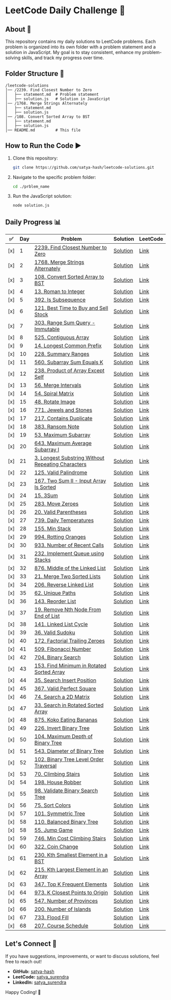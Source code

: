 # LeetCode Daily Challenge 🚀

## About 📌

This repository contains my daily solutions to LeetCode problems. Each problem is organized into its own folder with a problem statement and a solution in JavaScript. My goal is to stay consistent, enhance my problem-solving skills, and track my progress over time.

## Folder Structure 📂

```
/leetcode-solutions
│── /2239. Find Closest Number to Zero
│   ├── statement.md  # Problem statement
│   ├── solution.js   # Solution in JavaScript
│── /1768. Merge Strings Alternately
│   ├── statement.md
│   ├── solution.js
│── /108. Convert Sorted Array to BST
│   ├── statement.md
│   ├── solution.js
│── README.md         # This file
```

## How to Run the Code ▶️

1. Clone this repository:
   ```sh
   git clone https://github.com/satya-hash/leetcode-solutions.git
   ```
2. Navigate to the specific problem folder:
   ```sh
   cd ./prblem_name
   ```
3. Run the JavaScript solution:
   ```sh
   node solution.js
   ```

## Daily Progress 📊

| ✅  | Day | Problem                                                                                                                       | Solution                                                                                 | LeetCode                                                                              |
| --- | --- | ----------------------------------------------------------------------------------------------------------------------------- | ---------------------------------------------------------------------------------------- | ------------------------------------------------------------------------------------- |
| [x] | 1   | [2239. Find Closest Number to Zero](2239.%20Find%20Closest%20Number%20to%20Zero/statement.md)                                 | [Solution](2239.%20Find%20Closest%20Number%20to%20Zero/solution.js)                      | [Link](https://leetcode.com/problems/find-closest-number-to-zero/)                    |
| [x] | 2   | [1768. Merge Strings Alternately](1768.%20Merge%20Strings%20Alternately/statement.md)                                         | [Solution](1768.%20Merge%20Strings%20Alternately/solution.js)                            | [Link](https://leetcode.com/problems/merge-strings-alternately/)                      |
| [x] | 3   | [108. Convert Sorted Array to BST](108.%20Convert%20Sorted%20Array%20to%20BST/statement.md)                                   | [Solution](108.%20Convert%20Sorted%20Array%20to%20BST/solution.js)                       | [Link](https://leetcode.com/problems/convert-sorted-array-to-binary-search-tree/)     |
| [x] | 4   | [13. Roman to Integer](13.%20Roman%20to%20Integer/statement.md)                                                               | [Solution](13.%20Roman%20to%20Integer/solution.js)                                       | [Link](https://leetcode.com/problems/roman-to-integer/)                               |
| [x] | 5   | [392. Is Subsequence](392.%20Is%20Subsequence/statement.md)                                                                   | [Solution](392.%20Is%20Subsequence/solution.js)                                          | [Link](https://leetcode.com/problems/is-subsequence/)                                 |
| [x] | 6   | [121. Best Time to Buy and Sell Stock](121.%20Best%20Time%20to%20Buy%20and%20Sell%20Stock/statement.md)                       | [Solution](121.%20Best%20Time%20to%20Buy%20and%20Sell%20Stock/solution.js)               | [Link](https://leetcode.com/problems/best-time-to-buy-and-sell-stock/)                |
| [x] | 7   | [303. Range Sum Query - Immutable](patterns/1.prefix_sum/303.%20Range%20Sum%20Query%20-%20Immutable/statement.md)             | [Solution](patterns/1.prefix_sum/303.%20Range%20Sum%20Query%20-%20Immutable/solution.js) | [Link](https://leetcode.com/problems/range-sum-query-immutable/)                      |
| [x] | 8   | [525. Contiguous Array](patterns/1.prefix_sum/525.%20Contiguous%20Array/statement.md)                                         | [Solution](patterns/1.prefix_sum/525.%20Contiguous%20Array/solution.js)                  | [Link](https://leetcode.com/problems/contiguous-array/)                               |
| [x] | 9   | [14. Longest Common Prefix](14.%20Longest%20Common%20Prefix/statement.md)                                                     | [Solution](14.%20Longest%20Common%20Prefix/solution.js)                                  | [Link](https://leetcode.com/problems/longest-common-prefix/)                          |
| [x] | 10  | [228. Summary Ranges](228.%20Summary%20Ranges/statement.md)                                                                   | [Solution](228.%20Summary%20Ranges/solution.js)                                          | [Link](https://leetcode.com/problems/summary-ranges/)                                 |
| [x] | 11  | [560. Subarray Sum Equals K](patterns/1.prefix_sum/560.%20Subarray%20Sum%20Equals%20K/statement.md)                           | [Solution](patterns/1.prefix_sum/560.%20Subarray%20Sum%20Equals%20K/solution.js)         | [Link](https://leetcode.com/problems/subarray-sum-equals-k/)                          |
| [x] | 12  | [238. Product of Array Except Self](238.%20Product%20of%20Array%20Except%20Self/statement.md)                                 | [Solution](238.%20Product%20of%20Array%20Except%20Self/solution.js)                      | [Link](https://leetcode.com/problems/product-of-array-except-self/)                   |
| [x] | 13  | [56. Merge Intervals](56.%20Merge%20Intervals/statement.md)                                                                   | [Solution](56.%20Merge%20Intervals/solution.js)                                          | [Link](https://leetcode.com/problems/merge-intervals/)                                |
| [x] | 14  | [54. Spiral Matrix](54.%20Spiral%20Matrix/statement.md)                                                                       | [Solution](54.%20Spiral%20Matrix/solution.js)                                            | [Link](https://leetcode.com/problems/spiral-matrix/)                                  |
| [x] | 15  | [48. Rotate Image](48.%20Rotate%20Image/statement.md)                                                                         | [Solution](48.%20Rotate%20Image/solution.js)                                             | [Link](https://leetcode.com/problems/rotate-image/)                                   |
| [x] | 16  | [771. Jewels and Stones](771.%20Jewels%20and%20Stones/statement.md)                                                           | [Solution](771.%20Jewels%20and%20Stones/solution.js)                                     | [Link](https://leetcode.com/problems/jewels-and-stones/)                              |
| [x] | 17  | [217. Contains Duplicate](217.%20Contains%20Duplicate/statement.md)                                                           | [Solution](217.%20Contains%20Duplicate/solution.js)                                      | [Link](https://leetcode.com/problems/contains-duplicate/)                             |
| [x] | 18  | [383. Ransom Note](383.%20Ransom%20Note/statement.md)                                                                         | [Solution](383.%20Ransom%20Note/solution.js)                                             | [Link](https://leetcode.com/problems/ransom-note/)                                    |
| [x] | 19  | [53. Maximum Subarray](53.%20Maximum%20Subarray/statement.md)                                                                 | [Solution](53.%20Maximum%20Subarray/solution.js)                                         | [Link](https://leetcode.com/problems/maximum-subarray/)                               |
| [x] | 20  | [643. Maximum Average Subarray I](643.%20Maximum%20Average%20Subarray%20I/statement.md)                                       | [Solution](643.%20Maximum%20Average%20Subarray%20I/solution.js)                          | [Link](https://leetcode.com/problems/maximum-average-subarray-i/)                     |
| [x] | 21  | [3. Longest Substring Without Repeating Characters](3.%20Longest%20Substring%20Without%20Repeating%20Characters/statement.md) | [Solution](3.%20Longest%20Substring%20Without%20Repeating%20Characters/solution.js)      | [Link](https://leetcode.com/problems/longest-substring-without-repeating-characters/) |
| [x] | 22  | [125. Valid Palindrome](125.%20Valid%20Palindrome/statement.md)                                                               | [Solution](125.%20Valid%20Palindrome/solution.js)                                        | [Link](https://leetcode.com/problems/valid-palindrome/)                               |
| [x] | 23  | [167. Two Sum II - Input Array Is Sorted](167.%20Two%20Sum%20II%20-%20Input%20Array%20Is%20Sorted/statement.md)               | [Solution](167.%20Two%20Sum%20II%20-%20Input%20Array%20Is%20Sorted/solution.js)          | [Link](https://leetcode.com/problems/two-sum-ii-input-array-is-sorted/)               |
| [x] | 24  | [15. 3Sum](15.%203Sum/statement.md)                                                                                           | [Solution](15.%203Sum/solution.js)                                                       | [Link](https://leetcode.com/problems/3sum/)                                           |
| [x] | 25  | [283. Move Zeroes](283.%20Move%20Zeroes/statement.md)                                                                         | [Solution](283.%20Move%20Zeroes/solution.js)                                             | [Link](https://leetcode.com/problems/move-zeroes/)                                    |
| [x] | 26  | [20. Valid Parentheses](20.%20Valid%20Parentheses/statement.md)                                                               | [Solution](20.%20Valid%20Parentheses/solution.js)                                        | [Link](https://leetcode.com/problems/valid-parentheses/)                              |
| [x] | 27  | [739. Daily Temperatures](739.%20Daily%20Temperatures/statement.md)                                                           | [Solution](739.%20Daily%20Temperatures/solution.js)                                      | [Link](https://leetcode.com/problems/daily-temperatures/)                             |
| [x] | 28  | [155. Min Stack](155.%20Min%20Stack/statement.md)                                                                             | [Solution](155.%20Min%20Stack/solution.js)                                               | [Link](https://leetcode.com/problems/min-stack/)                                      |
| [x] | 29  | [994. Rotting Oranges](994.%20Rotting%20Oranges/statement.md)                                                                 | [Solution](994.%20Rotting%20Oranges/solution.js)                                         | [Link](https://leetcode.com/problems/rotting-oranges/)                                |
| [x] | 30  | [933. Number of Recent Calls](933.%20Number%20of%20Recent%20Calls/statement.md)                                               | [Solution](933.%20Number%20of%20Recent%20Calls/solution.js)                              | [Link](https://leetcode.com/problems/number-of-recent-calls/)                         |
| [x] | 31  | [232. Implement Queue using Stacks](232.%20Implement%20Queue%20using%20Stacks/statement.md)                                   | [Solution](232.%20Implement%20Queue%20using%20Stacks/solution.js)                        | [Link](https://leetcode.com/problems/implement-queue-using-stacks/)                   |
| [x] | 32  | [876. Middle of the Linked List](876.%20Middle%20of%20the%20Linked%20List/statement.md)                                       | [Solution](876.%20Middle%20of%20the%20Linked%20List/solution.js)                         | [Link](https://leetcode.com/problems/middle-of-the-linked-list/)                      |
| [x] | 33  | [21. Merge Two Sorted Lists](21.%20Merge%20Two%20Sorted%20Lists/statement.md)                                                 | [Solution](21.%20Merge%20Two%20Sorted%20Lists/solution.js)                               | [Link](https://leetcode.com/problems/merge-two-sorted-lists/)                         |
| [x] | 34  | [206. Reverse Linked List](206.%20Reverse%20Linked%20List/statement.md)                                                       | [Solution](206.%20Reverse%20Linked%20List/solution.js)                                   | [Link](https://leetcode.com/problems/reverse-linked-list/)                            |
| [x] | 35  | [62. Unique Paths](62.%20Unique%20Paths/statement.md)                                                                         | [Solution](62.%20Unique%20Paths/solution.js)                                             | [Link](https://leetcode.com/problems/unique-paths/)                                   |
| [x] | 36  | [143. Reorder List](143.%20Reorder%20List/statement.md)                                                                       | [Solution](143.%20Reorder%20List/solution.js)                                            | [Link](https://leetcode.com/problems/reorder-list/)                                   |
| [x] | 37  | [19. Remove Nth Node From End of List](19.%20Remove%20Nth%20Node%20From%20End%20of%20List/statement.md)                       | [Solution](19.%20Remove%20Nth%20Node%20From%20End%20of%20List/solution.js)               | [Link](https://leetcode.com/problems/remove-nth-node-from-end-of-list/)               |
| [x] | 38  | [141. Linked List Cycle](141.%20Linked%20List%20Cycle/statement.md)                                                           | [Solution](141.%20Linked%20List%20Cycle/solution.js)                                     | [Link](https://leetcode.com/problems/linked-list-cycle/)                              |
| [x] | 39  | [36. Valid Sudoku](36.%20Valid%20Sudoku/statement.md)                                                                         | [Solution](36.%20Valid%20Sudoku/solution.js)                                             | [Link](https://leetcode.com/problems/valid-sudoku/)                                   |
| [x] | 40  | [172. Factorial Trailing Zeroes](172.%20Factorial%20Trailing%20Zeroes/statement.md)                                           | [Solution](172.%20Factorial%20Trailing%20Zeroes/solution.js)                             | [Link](https://leetcode.com/problems/factorial-trailing-zeroes/)                      |
| [x] | 41  | [509. Fibonacci Number](509.%20Fibonacci%20Number/statement.md)                                                               | [Solution](509.%20Fibonacci%20Number/solution.js)                                        | [Link](https://leetcode.com/problems/fibonacci-number/)                               |
| [x] | 42  | [704. Binary Search](704.%20Binary%20Search/statement.md)                                                                     | [Solution](704.%20Binary%20Search/solution.js)                                           | [Link](https://leetcode.com/problems/binary-search/)                                  |
| [x] | 43  | [153. Find Minimum in Rotated Sorted Array](153.%20Find%20Minimum%20in%20Rotated%20Sorted%20Array/statement.md)               | [Solution](153.%20Find%20Minimum%20in%20Rotated%20Sorted%20Array/solution.js)            | [Link](https://leetcode.com/problems/find-minimum-in-rotated-sorted-array/)           |
| [x] | 44  | [35. Search Insert Position](35.%20Search%20Insert%20Position/statement.md)                                                   | [Solution](35.%20Search%20Insert%20Position/solution.js)                                 | [Link](https://leetcode.com/problems/search-insert-position/)                         |
| [x] | 45  | [367. Valid Perfect Square](367.%20Valid%20Perfect%20Square/statement.md)                                                     | [Solution](367.%20Valid%20Perfect%20Square/solution.js)                                  | [Link](https://leetcode.com/problems/valid-perfect-square/)                           |
| [x] | 46  | [74. Search a 2D Matrix](74.%20Search%20a%202D%20Matrix/statement.md)                                                         | [Solution](74.%20Search%20a%202D%20Matrix/solution.js)                                   | [Link](https://leetcode.com/problems/search-a-2d-matrix/)                             |
| [x] | 47  | [33. Search in Rotated Sorted Array](33.%20Search%20in%20Rotated%20Sorted%20Array/statement.md)                               | [Solution](33.%20Search%20in%20Rotated%20Sorted%20Array/solution.js)                     | [Link](https://leetcode.com/problems/search-in-rotated-sorted-array/)                 |
| [x] | 48  | [875. Koko Eating Bananas](875.%20Koko%20Eating%20Bananas/statement.md)                                                       | [Solution](875.%20Koko%20Eating%20Bananas/solution.js)                                   | [Link](https://leetcode.com/problems/koko-eating-bananas/)                            |
| [x] | 49  | [226. Invert Binary Tree](226.%20Invert%20Binary%20Tree/statement.md)                                                         | [Solution](226.%20Invert%20Binary%20Tree/solution.js)                                    | [Link](https://leetcode.com/problems/invert-binary-tree/)                             |
| [x] | 50  | [104. Maximum Depth of Binary Tree](104.%20Maximum%20Depth%20of%20Binary%20Tree/statement.md)                                 | [Solution](104.%20Maximum%20Depth%20of%20Binary%20Tree/solution.js)                      | [Link](https://leetcode.com/problems/maximum-depth-of-binary-tree/)                   |
| [x] | 51  | [543. Diameter of Binary Tree](543.%20Diameter%20of%20Binary%20Tree/statement.md)                                             | [Solution](543.%20Diameter%20of%20Binary%20Tree/solution.js)                             | [Link](https://leetcode.com/problems/diameter-of-binary-tree/)                        |
| [x] | 52  | [102. Binary Tree Level Order Traversal](102.%20Binary%20Tree%20Level%20Order%20Traversal/statement.md)                       | [Solution](102.%20Binary%20Tree%20Level%20Order%20Traversal/solution.js)                 | [Link](https://leetcode.com/problems/binary-tree-level-order-traversal/)              |
| [x] | 53  | [70. Climbing Stairs](70.%20Climbing%20Stairs/statement.md)                                                                   | [Solution](70.%20Climbing%20Stairs/solution.js)                                          | [Link](https://leetcode.com/problems/climbing-stairs/)                                |
| [x] | 54  | [198. House Robber](198.%20House%20Robber/statement.md)                                                                       | [Solution](198.%20House%20Robber/solution.js)                                            | [Link](https://leetcode.com/problems/house-robber/)                                   |
| [x] | 55  | [98. Validate Binary Search Tree](98.%20Validate%20Binary%20Search%20Tree/statement.md)                                       | [Solution](98.%20Validate%20Binary%20Search%20Tree/solution.js)                          | [Link](https://leetcode.com/problems/validate-binary-search-tree/)                    |
| [x] | 56  | [75. Sort Colors](75.%20Sort%20Colors/statement.md)                                                                           | [Solution](75.%20Sort%20Colors/solution.js)                                              | [Link](https://leetcode.com/problems/sort-colors/)                                    |
| [x] | 57  | [101. Symmetric Tree](101.%20Symmetric%20Tree/statement.md)                                                                   | [Solution](101.%20Symmetric%20Tree/solution.js)                                          | [Link](https://leetcode.com/problems/symmetric-tree/)                                 |
| [x] | 58  | [110. Balanced Binary Tree](110.%20Balanced%20Binary%20Tree/statement.md)                                                     | [Solution](110.%20Balanced%20Binary%20Tree/solution.js)                                  | [Link](https://leetcode.com/problems/balanced-binary-tree/)                           |
| [x] | 58  | [55. Jump Game](55.%20Jump%20Game/statement.md)                                                                               | [Solution](55.%20Jump%20Game/solution.js)                                                | [Link](https://leetcode.com/problems/jump-game/)                                      |
| [x] | 59  | [746. Min Cost Climbing Stairs](746.%20Min%20Cost%20Climbing%20Stairs/statement.md)                                           | [Solution](746.%20Min%20Cost%20Climbing%20Stairs/solution.js)                            | [Link](https://leetcode.com/problems/min-cost-climbing-stairs/)                       |
| [x] | 60  | [322. Coin Change](322.%20Coin%20Change/statement.md)                                                                         | [Solution](322.%20Coin%20Change/solution.js)                                             | [Link](https://leetcode.com/problems/coin-change/)                                    |
| [x] | 61  | [230. Kth Smallest Element in a BST](230.%20Kth%20Smallest%20Element%20in%20a%20BST/statement.md)                             | [Solution](230.%20Kth%20Smallest%20Element%20in%20a%20BST/solution.js)                   | [Link](https://leetcode.com/problems/kth-smallest-element-in-a-bst/)                  |
| [x] | 62  | [215. Kth Largest Element in an Array](215.%20Kth%20Largest%20Element%20in%20an%20Array/statement.md)                         | [Solution](215.%20Kth%20Largest%20Element%20in%20an%20Array/solution.js)                 | [Link](https://leetcode.com/problems/kth-largest-element-in-an-array/)                |
| [x] | 63  | [347. Top K Frequent Elements](347.%20Top%20K%20Frequent%20Elements/statement.md)                                             | [Solution](347.%20Top%20K%20Frequent%20Elements/solution.js)                             | [Link](https://leetcode.com/problems/top-k-frequent-elements/)                        |
| [x] | 64  | [973. K Closest Points to Origin](973.%20K%20Closest%20Points%20to%20Origin/statement.md)                                     | [Solution](973.%20K%20Closest%20Points%20to%20Origin/solution.js)                        | [Link](https://leetcode.com/problems/k-closest-points-to-origin/)                     |
| [x] | 65  | [547. Number of Provinces](547.%20Number%20of%20Provinces/statement.md)                                                       | [Solution](547.%20Number%20of%20Provinces/solution.js)                                   | [Link](https://leetcode.com/problems/number-of-provinces/)                            |
| [x] | 66  | [200. Number of Islands](200.%20Number%20of%20Islands/statement.md)                                                           | [Solution](200.%20Number%20of%20Islands/solution.js)                                     | [Link](https://leetcode.com/problems/number-of-islands/)                              |
| [x] | 67  | [733. Flood Fill](733.%20Flood%20Fill/statement.md)                                                                           | [Solution](733.%20Flood%20Fill/solution.js)                                              | [Link](https://leetcode.com/problems/flood-fill/)                                     |
| [x] | 68  | [207. Course Schedule](207.%20Course%20Schedule/statement.md)                                                                 | [Solution](207.%20Course%20Schedule/solution.js)                                         | [Link](https://leetcode.com/problems/course-schedule/)                                |

## Let's Connect 🤝

If you have suggestions, improvements, or want to discuss solutions, feel free to reach out!

- **GitHub:** [satya-hash](https://github.com/satya-hash)
- **LeetCode:** [satya_surendra](https://leetcode.com/u/satya_surendra/)
- **LinkedIn:** [satya_surendra](https://www.linkedin.com/in/satya-surendra/)

Happy Coding! 🚀
